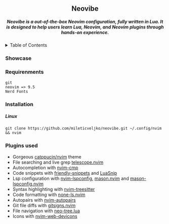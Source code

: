 <br />
<div align="center">
  <h2 align="center">Neovibe</h2>
</div>

[contributors-shield]: https://github.com/mileticveljko/neovibe/graphs/contributors
[forks-shield]: https://github.com/mileticveljko/neovibe/forks
[stars-shield]: https://github.com/mileticveljko/neovibe/stargazers
[issues-shield]: https://github.com/mileticveljko/neovibe/issues


<h5 align="center">
Neovibe is a out-of-the-box Neovim configuration, fully written in Lua. It is designed to help users learn Lua, Neovim, and Neovim plugins through hands-on experience.
</h5>

<details>
    <summary>Table of Contents</summary>
    <ol>
        <li><a href="#showcase">Showcase</a></li>
        <li><a href="#requirenments">Requirenments</a></li>
        <li>
            <a href="#installation">Installation</a>
            <ul>
                <li><a href="#linux">Linux</a></li>
            </ul>
        </li>
        <li><a href="#plugins-used">Plugins-used</a></li>
    </ol>
</details>

### Showcase

### Requirenments
```
git
neovim => 9.5
Nerd Fonts
```
### Installation
##### Linux
```
git clone https://github.com/mileticveljko/neovibe.git ~/.config/nvim && nvim
```
### Plugins used 
- Gorgeous [catppucin/nvim](https://github.com/catppuccin/nvim) theme
- File searching and live grep [telescope.nvim](https://github.com/nvim-telescope/telescope.nvim)
- Autocompletion with [nvim-cmp](https://github.com/hrsh7th/nvim-cmp)
- Code snippets with [friendly-snippets](https://github.com/rafamadriz/friendly-snippets) and [LuaSnip](https://github.com/L3MON4D3/LuaSnip)
- Lsp configuration with [nvim-lspconfig](https://github.com/neovim/nvim-lspconfig), [mason.nvim](https://github.com/williamboman/mason.nvim) and [mason-lspconfig.nvim](https://github.com/williamboman/mason-lspconfig.nvim)
- Syntax highlighting with [nvim-treesitter](https://github.com/nvim-treesitter/nvim-treesitter)
- Code formatting with [none-ls.nvim](https://github.com/nvimtools/none-ls.nvim)
- Autopairs with [nvim-autopairs](https://github.com/windwp/nvim-autopairs)
- Git file diffs with [gitsigns.nvim](https://github.com/lewis6991/gitsigns.nvim)
- File navigation with [neo-tree.lua](https://github.com/nvim-neo-tree/neo-tree.nvim)
- Icons with [nvim-web-devicons](https://github.com/nvim-tree/nvim-web-devicons)
